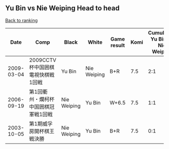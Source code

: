 ## Yu Bin vs Nie Weiping Head to head

[Back to ranking](../../index.md)




| **Date** | **Comp** | **Black** | **White** | **Game result** | **Komi** | **Cumulative Yu Bin vs Nie Weiping** | **Yu Bin streak** | **Nie Weiping streak** | 
| --- | --- | --- | --- | --- | --- | --- | --- | --- |
| 2009-03-04 | 2009CCTV杯中国囲棋電視快棋戦1回戦 | Yu Bin | Nie Weiping | B+R | 7.5 | 2:1 | 2 | 0 | 
| 2006-09-19 | 第1回衢州・爛柯杯中国囲棋冠軍戦1回戦 | Nie Weiping | Yu Bin | W+6.5 | 7.5 | 1:1 | 1 | 0 | 
| 2003-10-05 | 第1期威孚房開杯棋王戦決勝 | Nie Weiping | Yu Bin | B+R | 7.5 | 0:1 | 0 | 1 |




